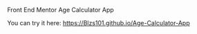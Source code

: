 Front End Mentor Age Calculator App

You can try it here: https://Blzs101.github.io/Age-Calculator-App
